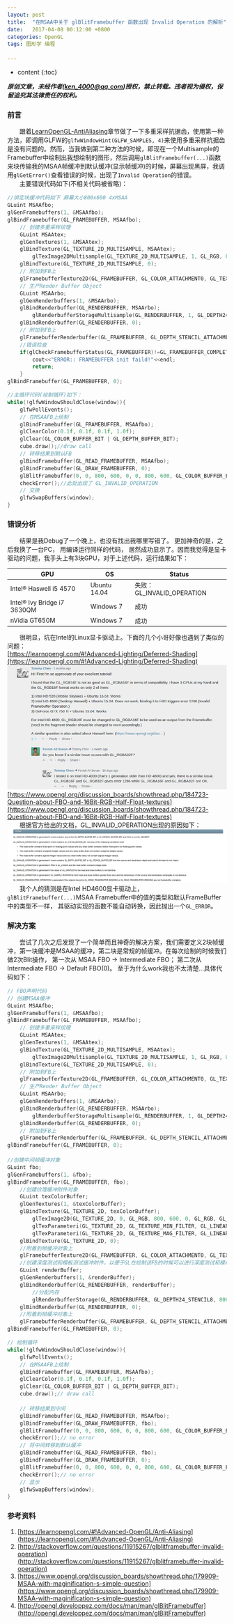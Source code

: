 ```yaml
---
layout: post
title:  "在MSAA中关于 glBlitFramebuffer 函数出现 Invalid Operation 的解析"
date:   2017-04-08 00:12:00 +0800
categories: OpenGL
tags: 图形学 编程

---
```


* content
{:toc}


***原创文章，未经作者(ken_4000@qq.com)授权，禁止转载。违者视为侵权，保留追究其法律责任的权利。***

### 前言
  跟着[LearnOpenGL-AntiAliasing](https://learnopengl.com/#!Advanced-OpenGL/Anti-Aliasing)章节做了一下多重采样抗据齿，使用第一种方法，即调用GLFW的`glfwWindowHint(GLFW_SAMPLES, 4)`来使用多重采样抗据齿是没有问题的。然而，当我做到第二种方法的时候，即现在一个Multisample的Framebuffer中绘制出我想绘制的图形，然后调用`glBlitFramebuffer(...)`函数来块传输我的MSAA帧缓冲到默认缓冲(显示帧缓冲)的时候，屏幕出现黑屏，我调用`glGetError()`查看错误的时候，出现了`Invalid Operation`的错误。  
  主要错误代码如下(不相关代码被省略)：  
```cpp
//绑定块缓冲代码如下 屏幕大小800x600 4xMSAA
GLuint MSAAfbo;
glGenFramebuffers(1, &MSAAfbo);
glBindFramebuffer(GL_FRAMEBUFFER, MSAAfbo);
	// 创建多重采样纹理
	GLuint MSAAtex;
	glGenTextures(1, &MSAAtex);
	glBindTexture(GL_TEXTURE_2D_MULTISAMPLE, MSAAtex);
		glTexImage2DMultisample(GL_TEXTURE_2D_MULTISAMPLE, 1, GL_RGB, 800, 600, GL_TRUE);
	glBindTexture(GL_TEXTURE_2D_MULTISAMPLE, 0);
	// 附加到FB上
	glFramebufferTexture2D(GL_FRAMEBUFFER, GL_COLOR_ATTACHMENT0, GL_TEXTURE_2D_MULTISAMPLE, MSAAtex, 0);
	// 生产Render Buffer Object
	GLuint MSAArbo;
	glGenRenderbuffers(1, &MSAArbo);
	glBindRenderbuffer(GL_RENDERBUFFER, MSAArbo);
		glRenderbufferStorageMultisample(GL_RENDERBUFFER, 1, GL_DEPTH24_STENCIL8, 800, 600);
	glBindRenderbuffer(GL_RENDERBUFFER, 0);
	// 附加到FB上
	glFramebufferRenderbuffer(GL_FRAMEBUFFER, GL_DEPTH_STENCIL_ATTACHMENT, GL_RENDERBUFFER, MSAArbo);
	//错误检查
	if(glCheckFramebufferStatus(GL_FRAMEBUFFER)!=GL_FRAMEBUFFER_COMPLETE){
		cout<<"ERROR:: FRAMEBUFFER init faild!"<<endl;
		return;
	}
glBindFramebuffer(GL_FRAMEBUFFER, 0);
```

```cpp
//主循环代码(绘制循环)如下：
while(!glfwWindowShouldClose(window)){
	glfwPollEvents();
	// 在MSAAFB上绘制
	glBindFramebuffer(GL_FRAMEBUFFER, MSAAfbo);
	glClearColor(0.1f, 0.1f, 0.1f, 1.0f);
	glClear(GL_COLOR_BUFFER_BIT | GL_DEPTH_BUFFER_BIT);
	cube.draw();//draw call
	// 转移结果到默认FB
	glBindFramebuffer(GL_READ_FRAMEBUFFER, MSAAfbo);
	glBindFramebuffer(GL_DRAW_FRAMEBUFFER, 0);
	glBlitFramebuffer(0, 0, 800, 600, 0, 0, 800, 600, GL_COLOR_BUFFER_BIT, GL_NEAREST);
	checkError();//此处出现了 GL_INVALID_OPERATION
	// 交换
	glfwSwapBuffers(window);
}
```

### 错误分析
  结果是我Debug了一个晚上，也没有找出我哪里写错了。 更加神奇的是，之后我换了一台PC， 用编译运行同样的代码， 居然成功显示了。因而我觉得是显卡驱动的问题，我手头上有3块GPU，对于上述代码，运行结果如下：
  
| GPU | OS | Status |  
| --- | -- | ------ |  
| Intel® Haswell i5 4570 | Ubuntu 14.04 | 失败： GL_INVALID_OPERATION|  
| Intel® Ivy Bridge i7 3630QM | Windows 7 | 成功 | 
| nVidia GT650M | Windows 7 | 成功 | 

  很明显，坑在Intel的Linux显卡驱动上。下面的几个小哥好像也遇到了类似的问题：  
  [https://learnopengl.com/#!Advanced-Lighting/Deferred-Shading](https://learnopengl.com/#!Advanced-Lighting/Deferred-Shading)  
  ![](/images/q1.png)  
  [https://www.opengl.org/discussion_boards/showthread.php/184723-Question-about-FBO-and-16Bit-RGB-Half-Float-textures](https://www.opengl.org/discussion_boards/showthread.php/184723-Question-about-FBO-and-16Bit-RGB-Half-Float-textures)  
  根据官方给出的文档，GL_INVALID_OPERATION出现的原因如下：  
  ![](/images/doc1.png)
  我个人的猜测是在Intel HD4600显卡驱动上，`glBlitFramebuffer(...)`MSAA Framebuffer中的值的类型和默认FrameBuffer中的类型不一样， 其驱动实现的函数不能自动转换，因此抛出一个`GL_ERROR`。

### 解决方案
  尝试了几次之后发现了一个简单而且神奇的解决方案，我们需要定义2块帧缓冲，第一块缓冲是MSAA的缓冲，第二块是常规的帧缓冲。在每次绘制的时候我们做2次Blit操作， 第一次从 MSAA FBO -> Intermediate FBO； 第二次从 Intermediate FBO -> Default FBO(0)。 至于为什么work我也不太清楚...具体代码如下：
```cpp
// FBO声明代码
// 创建MSAA缓冲
GLuint MSAAfbo;
glGenFramebuffers(1, &MSAAfbo);
glBindFramebuffer(GL_FRAMEBUFFER, MSAAfbo);
	// 创建多重采样纹理
	GLuint MSAAtex;
	glGenTextures(1, &MSAAtex);
	glBindTexture(GL_TEXTURE_2D_MULTISAMPLE, MSAAtex);
		glTexImage2DMultisample(GL_TEXTURE_2D_MULTISAMPLE, 1, GL_RGB, 800, 600, GL_TRUE);
	glBindTexture(GL_TEXTURE_2D_MULTISAMPLE, 0);
	// 附加到FB上
	glFramebufferTexture2D(GL_FRAMEBUFFER, GL_COLOR_ATTACHMENT0, GL_TEXTURE_2D_MULTISAMPLE, MSAAtex, 0);
	// 生产Render Buffer Object
	GLuint MSAArbo;
	glGenRenderbuffers(1, &MSAArbo);
	glBindRenderbuffer(GL_RENDERBUFFER, MSAArbo);
		glRenderbufferStorageMultisample(GL_RENDERBUFFER, 1, GL_DEPTH24_STENCIL8, 800, 600);
	glBindRenderbuffer(GL_RENDERBUFFER, 0);
	// 附加到FB上
	glFramebufferRenderbuffer(GL_FRAMEBUFFER, GL_DEPTH_STENCIL_ATTACHMENT, GL_RENDERBUFFER, MSAArbo);
glBindFramebuffer(GL_FRAMEBUFFER, 0);

//创建中间帧缓冲对象
GLuint fbo;
glGenFramebuffers(1, &fbo);
glBindFramebuffer(GL_FRAMEBUFFER, fbo);
	//创建纹理缓冲附件对象
	GLuint texColorBuffer;
	glGenTextures(1, &texColorBuffer);
	glBindTexture(GL_TEXTURE_2D, texColorBuffer);
		glTexImage2D(GL_TEXTURE_2D, 0, GL_RGB, 800, 600, 0, GL_RGB, GL_UNSIGNED_BYTE, NULL);
		glTexParameteri(GL_TEXTURE_2D, GL_TEXTURE_MIN_FILTER, GL_LINEAR);
		glTexParameteri(GL_TEXTURE_2D, GL_TEXTURE_MAG_FILTER, GL_LINEAR);
	glBindTexture(GL_TEXTURE_2D, 0);
	//附着到帧缓冲对象上
	glFramebufferTexture2D(GL_FRAMEBUFFER, GL_COLOR_ATTACHMENT0, GL_TEXTURE_2D, texColorBuffer, 0);
	//创建深度测试和模板测试缓冲附件，以便于GL在绘制该FB的时候可以进行深度测试和模板测试
	GLuint renderBuffer;
	glGenRenderbuffers(1, &renderBuffer);
	glBindRenderbuffer(GL_RENDERBUFFER, renderBuffer);
		//分配内存
		glRenderbufferStorage(GL_RENDERBUFFER, GL_DEPTH24_STENCIL8, 800, 600);
	glBindRenderbuffer(GL_RENDERBUFFER, 0);
	//附着到帧缓冲对象上
	glFramebufferRenderbuffer(GL_FRAMEBUFFER, GL_DEPTH_STENCIL_ATTACHMENT, GL_RENDERBUFFER, renderBuffer);
glBindFramebuffer(GL_FRAMEBUFFER, 0);
```

```cpp
// 绘制循环
while(!glfwWindowShouldClose(window)){
	glfwPollEvents();
	// 在MSAAFB上绘制
	glBindFramebuffer(GL_FRAMEBUFFER, MSAAfbo);
	glClearColor(0.1f, 0.1f, 0.1f, 1.0f);
	glClear(GL_COLOR_BUFFER_BIT | GL_DEPTH_BUFFER_BIT);
	cube.draw();// draw call

	// 转移结果到中间
	glBindFramebuffer(GL_READ_FRAMEBUFFER, MSAAfbo);
	glBindFramebuffer(GL_DRAW_FRAMEBUFFER, fbo);
	glBlitFramebuffer(0, 0, 800, 600, 0, 0, 800, 600, GL_COLOR_BUFFER_BIT, GL_NEAREST);
	checkError();// no error
	// 将中间转移到默认缓冲
	glBindFramebuffer(GL_READ_FRAMEBUFFER, fbo);
	glBindFramebuffer(GL_DRAW_FRAMEBUFFER, 0);
	glBlitFramebuffer(0, 0, 800, 600, 0, 0, 800, 600, GL_COLOR_BUFFER_BIT, GL_NEAREST);
	checkError();// no error
	// 显示
	glfwSwapBuffers(window);
}
```
  
### 参考资料
1. [https://learnopengl.com/#!Advanced-OpenGL/Anti-Aliasing](https://learnopengl.com/#!Advanced-OpenGL/Anti-Aliasing)
2. [http://stackoverflow.com/questions/11915267/glblitframebuffer-invalid-operation](http://stackoverflow.com/questions/11915267/glblitframebuffer-invalid-operation)
2. [https://www.opengl.org/discussion_boards/showthread.php/179909-MSAA-with-maginification-s-simple-question](https://www.opengl.org/discussion_boards/showthread.php/179909-MSAA-with-maginification-s-simple-question)
3. [http://opengl.developpez.com/docs/man/man/glBlitFramebuffer](http://opengl.developpez.com/docs/man/man/glBlitFramebuffer)
